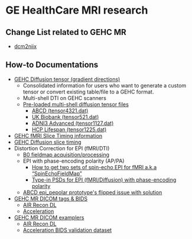 # GE HealthCare MRI research

## Change List related to GEHC MR
- [dcm2niix](https://github.com/mr-jaemin/ge-mri/tree/main/dcm2niix)


## How-to Documentations
  - [GEHC Diffusion tensor (gradient directions)](https://raw.githubusercontent.com/mr-jaemin/ge-mri/main/doc/GEHC_tensor.pdf)
    - Consolidated information for users who want to generate a custom tensor or convert existing table/file to a GEHC format.
    - Multi-shell DTI on GEHC scanners
    - [Pre-loaded multi-shell diffusion tensor files](https://github.com/mr-jaemin/ge-mri/tree/main/tensor)
      - [ABCD (tensor4321.dat)](https://raw.githubusercontent.com/mr-jaemin/ge-mri/main/tensor/tensor4321.dat)
      - [UK Biobank (tensor521.dat)](https://raw.githubusercontent.com/mr-jaemin/ge-mri/main/tensor/tensor521.dat)
      - [ADNI3 Advanced (tensor1127.dat)](https://raw.githubusercontent.com/mr-jaemin/ge-mri/main/tensor/tensor1127.dat)
      - [HCP Lifespan (tensor1225.dat)](https://raw.githubusercontent.com/mr-jaemin/ge-mri/main/tensor/tensor1225.dat)
  - [GEHC fMRI Slice Timing information](https://raw.githubusercontent.com/mr-jaemin/ge-mri/main/doc/GEHC_fMRI_Slice_Timing_Info.pdf)
  - [GEHC Diffusion slice timing](https://github.com/rordenlab/dcm2niix/issues/635) 
  - Distortion Correction for EPI (fMRI/DTI)
    - [B0 fieldmap acquisition/processing](https://github.com/mr-jaemin/ge-mri/tree/main/B0fieldmap)
    - EPI with phase-encoding polarity (AP/PA)
      - [How to get two sets of spin-echo EPI for fMRI a.k.a “SpinEchoFieldMap”](https://github.com/mr-jaemin/ge-mri/blob/main/doc/SE_EPI_fMRI_Fieldmap.pdf)
      - [Type-in PSDs for EPI (fMRI/Diffusion) with phase-encoding polarity](https://github.com/mr-jaemin/ge-mri/blob/main/doc/GEHC_EPI_PhaseEncoding.pdf)
    - [ABCD epi_pepolar prototype's flipped issue with solution](https://github.com/mr-jaemin/ge-mri/blob/main/doc/ABCD_epi_pepolar.pdf) 
- [GEHC MR DICOM tags & BIDS](https://github.com/mr-jaemin/ge-mri/tree/main/DICOM)
  - [AIR Recon DL](https://github.com/mr-jaemin/ge-mri/tree/main/DICOM#air-recon-dl)   
  - [Acceleration](https://github.com/mr-jaemin/ge-mri/tree/main/DICOM#acceleration)
- [GEHC MR DICOM examplers](https://github.com/mr-jaemin/ge-mri/tree/main/data)
  - [AIR Recon DL](https://github.com/mr-jaemin/ge-mri/tree/main/data#ge-air-recon-dl)
  - [Acceleration BIDS validation dataset](https://github.com/mr-jaemin/ge-mri/tree/main/data#ge-acceleration-bids-validation-dataset)


